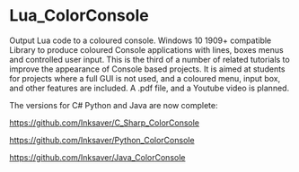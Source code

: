 # Lua_ColorConsole
Output Lua code to a coloured console. Windows 10 1909+ compatible
Library to produce coloured Console applications with lines, boxes menus and controlled user input.
This is the third of a number of related tutorials to improve the appearance of Console based projects.
It is aimed at students for projects where a full GUI is not used, and a coloured menu, input box, and other features are included.
A .pdf file, and a Youtube video is planned.

The versions for C# Python and Java are now complete:

https://github.com/Inksaver/C_Sharp_ColorConsole

https://github.com/Inksaver/Python_ColorConsole

https://github.com/Inksaver/Java_ColorConsole

